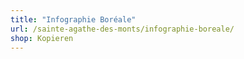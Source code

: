 ```yaml
---
title: "Infographie Boréale"
url: /sainte-agathe-des-monts/infographie-boreale/
shop: Kopieren
---
```

